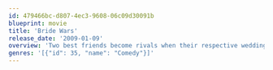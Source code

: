 ```yaml
---
id: 479466bc-d807-4ec3-9608-06c09d30091b
blueprint: movie
title: 'Bride Wars'
release_date: '2009-01-09'
overview: 'Two best friends become rivals when their respective weddings are accidentally booked for the same day.'
genres: '[{"id": 35, "name": "Comedy"}]'
---
```

